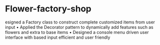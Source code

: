 # Flower-factory-shop
esigned a Factory class to construct complete customized items from user input 
•	Applied the Decorator pattern to dynamically add features such as flowers and extra to base items 
•	Designed a console menu driven user interface with based input efficient and user friendly 
